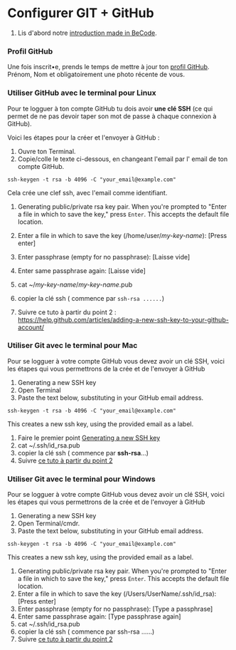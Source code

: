 # Configurer GIT + GitHub



1. Lis d'abord notre [introduction made in BeCode](https://github.com/becodeorg/BeCode/wiki/Git-&-Github).


### Profil GitHub

Une fois inscrit•e, prends le temps de mettre à jour ton [profil GitHub](https://github.com/settings/profile). Prénom, Nom et obligatoirement une photo récente de vous.

### Utiliser GitHub avec le terminal pour **Linux**

Pour te logguer à ton compte GitHub tu dois avoir **une clé SSH** (ce qui permet de ne pas devoir taper son mot de passe à chaque connexion à GitHub). 

Voici les étapes pour la créer et l'envoyer à GitHub :

1. Ouvre ton Terminal.
1. Copie/colle le texte ci-dessous, en changeant l'email par l' email de ton compte GitHub.

```
ssh-keygen -t rsa -b 4096 -C "your_email@example.com"
```

Cela crée une clef ssh, avec l'email comme identifiant.

1. Generating public/private rsa key pair.
When you're prompted to "Enter a file in which to save the key," press `Enter`. This accepts the default file location.

1. Enter a file in which to save the key (/home/user/*my-key-name*): [Press enter]
1. Enter passphrase (empty for no passphrase): [Laisse vide]
1. Enter same passphrase again: [Laisse vide]
1. cat ~/*my-key-name*/*my-key-name*.pub
1. copier la clé ssh ( commence par `ssh-rsa ......`)
1. Suivre ce tuto à partir du point 2 : https://help.github.com/articles/adding-a-new-ssh-key-to-your-github-account/

### Utiliser Git avec le terminal pour **Mac**

Pour se logguer à votre compte GitHub vous devez avoir un clé SSH, voici les étapes qui vous permettrons de la crée et de l'envoyer à GitHub

1. Generating a new SSH key
1. Open Terminal
1. Paste the text below, substituting in your GitHub email address.

```
ssh-keygen -t rsa -b 4096 -C "your_email@example.com"
```

This creates a new ssh key, using the provided email as a label.

1. Faire le premier point [Generating a new SSH key](https://help.github.com/articles/generating-a-new-ssh-key-and-adding-it-to-the-ssh-agent/)
1. cat ~/.ssh/id_rsa.pub
1. copier la clé ssh ( commence par **ssh-rsa**...)
1. Suivre [ce tuto à partir du point 2](https://help.github.com/articles/adding-a-new-ssh-key-to-your-github-account/)

### Utiliser Git avec le terminal pour **Windows**

Pour se logguer à votre compte GitHub vous devez avoir un clé SSH, voici les étapes qui vous permettrons de la crée et de l'envoyer à GitHub

1. Generating a new SSH key
1. Open Terminal/cmdr.
1. Paste the text below, substituting in your GitHub email address.

```
ssh-keygen -t rsa -b 4096 -C "your_email@example.com"
```

This creates a new ssh key, using the provided email as a label.

1. Generating public/private rsa key pair.
When you're prompted to "Enter a file in which to save the key," press `Enter`. This accepts the default file location.
1. Enter a file in which to save the key (/Users/UserName/.ssh/id_rsa): [Press enter]
2. Enter passphrase (empty for no passphrase): [Type a passphrase]
1. Enter same passphrase again: [Type passphrase again]
1. cat ~/.ssh/id_rsa.pub
1. copier la clé ssh ( commence par ssh-rsa ......)
1. Suivre [ce tuto à partir du point 2](https://help.github.com/articles/adding-a-new-ssh-key-to-your-github-account/)


































